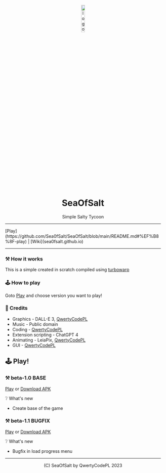 
<p align="center">
<img src="https://sea0fsalt.github.io/logo.png" alt="logo" width="15%"/>
</p>

<h1 align="center">SeaOfSalt</h1>
<p align="center">Simple Salty Tycoon</p>
<hr />
[Play](https://github.com/Sea0fSalt/SeaOfSalt/blob/main/README.md#%EF%B8%8F-play) | [Wiki](sea0fsalt.github.io)
<hr />
<div align="center">
</div>

### ⚒️ How it works
This is a simple created in scratch compiled using [turbowarp](https://turbowarp.org)

### 🕹️ How to play
Goto [Play](https://github.com/Sea0fSalt/SeaOfSalt/blob/main/README.md#%EF%B8%8F-play) and choose version you want to play!

### 📝 Credits
- Graphics - DALL-E 3, [QwertyCodePL](https://github.com/QwertyCodePL)
- Music - Public domain
- Coding - [QwertyCodePL](https://github.com/QwertyCodePL)
- Extension scripting - ChatGPT 4
- Animating - LeiaPix, [QwertyCodePL](https://github.com/QwertyCodePL)
- GUI - [QwertyCodePL](https://github.com/QwertyCodePL)

## 🕹️ Play!
### ⚒️ beta-1.0 BASE

[Play](https://sea0fsalt.github.io/play/SeaOfSalt_beta1.0.html) or [Download APK](https://sea0fsalt.github.io/download/apk/SeaOfSalt_beta-1.0.apk)

❔ What's new
- Create base of the game

### ⚒️ beta-1.1 BUGFIX

[Play](https://sea0fsalt.github.io/play/SeaOfSalt_beta1.1.html) or [Download APK](https://sea0fsalt.github.io/download/apk/SeaOfSalt_beta-1.1.apk)

❔ What's new
- Bugfix in load progress menu



<hr />

<p align="center">(C) SeaOfSalt by QwertyCodePL 2023</p>
